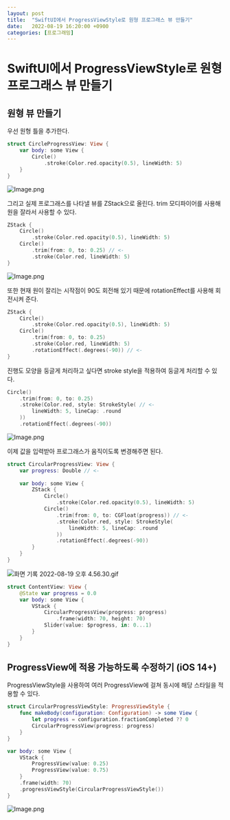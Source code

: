 ```yaml
---
layout: post
title:  "SwiftUI에서 ProgressViewStyle로 원형 프로그래스 뷰 만들기"
date:   2022-08-19 16:20:00 +0900
categories: [프로그래밍]
---
```


# SwiftUI에서 ProgressViewStyle로 원형 프로그래스 뷰 만들기

## 원형 뷰 만들기

우선 원형 틀을 추가한다.

```swift
struct CircleProgressView: View {
    var body: some View {
        Circle()
            .stroke(Color.red.opacity(0.5), lineWidth: 5)
    }
}
```

![Image.png](https://res.craft.do/user/full/44b37864-5c6a-6583-faca-303774df804f/doc/2A8AC04C-B8E9-4C20-8A1C-FD8A4109283F/5FD599E6-9340-48E3-AD43-9CB66D59A251_2/cBBeecmy3PqYl7PlKgqTlSduiZEOJvZ0XGSkyGqAxq0z/Image.png)

그리고 실제 프로그래스를 나타낼 뷰를 ZStack으로 올린다. trim 모디파이어를 사용해 원을 잘라서 사용할 수 있다.

```swift
ZStack {
    Circle()
        .stroke(Color.red.opacity(0.5), lineWidth: 5)
    Circle()
        .trim(from: 0, to: 0.25) // <-
        .stroke(Color.red, lineWidth: 5)
}
```

![Image.png](https://res.craft.do/user/full/44b37864-5c6a-6583-faca-303774df804f/doc/2A8AC04C-B8E9-4C20-8A1C-FD8A4109283F/9AFC7636-C123-44E3-A678-03F681031F95_2/g5dR83PruEK0AGh6spRiX0hv5Temv1YEPUfLe3xjfM0z/Image.png)

또한 현재 원이 잘리는 시작점이 90도 회전해 있기 때문에 rotationEffect를 사용해 회전시켜 준다.

```swift
ZStack {
    Circle()
        .stroke(Color.red.opacity(0.5), lineWidth: 5)
    Circle()
        .trim(from: 0, to: 0.25)
        .stroke(Color.red, lineWidth: 5)
        .rotationEffect(.degrees(-90)) // <-
}
```

진행도 모양을 둥글게 처리하고 싶다면 stroke style을 적용하여 둥글게 처리할 수 있다.

```swift
Circle()
    .trim(from: 0, to: 0.25)
    .stroke(Color.red, style: StrokeStyle( // <-
        lineWidth: 5, lineCap: .round
    ))
    .rotationEffect(.degrees(-90))
```

![Image.png](https://res.craft.do/user/full/44b37864-5c6a-6583-faca-303774df804f/doc/2A8AC04C-B8E9-4C20-8A1C-FD8A4109283F/4F91F530-C0D7-4741-8133-75FCCD4B11D0_2/fZpWwyEG2W9fesJPn8Y6yhc4J4qpRpw99HlLbEY44WEz/Image.png)

이제 값을 입력받아 프로그래스가 움직이도록 변경해주면 된다.

```swift
struct CircularProgressView: View {
    var progress: Double // <-
    
    var body: some View {
        ZStack {
            Circle()
                .stroke(Color.red.opacity(0.5), lineWidth: 5)
            Circle()
                .trim(from: 0, to: CGFloat(progress)) // <-
                .stroke(Color.red, style: StrokeStyle(
                    lineWidth: 5, lineCap: .round
                ))
                .rotationEffect(.degrees(-90))
        }
    }
}
```

![화면 기록 2022-08-19 오후 4.56.30.gif](https://res.craft.do/user/full/44b37864-5c6a-6583-faca-303774df804f/doc/2A8AC04C-B8E9-4C20-8A1C-FD8A4109283F/93A64764-1A8F-456B-886A-6DBD07330E76_2/yHY9FIAovdR99IQzlovF4zddf7e8BlJmExK0dxXbf9Az/%20%202022-08-19%20%204.56.30.gif)

```swift
struct ContentView: View {
    @State var progress = 0.0
    var body: some View {
        VStack {
            CircularProgressView(progress: progress)
                .frame(width: 70, height: 70)
            Slider(value: $progress, in: 0...1)
        }
    }
}
```

## ProgressView에 적용 가능하도록 수정하기 (iOS 14+)

ProgressViewStyle을 사용하여 여러 ProgressView에 걸쳐 동시에 해당 스타일을 적용할 수 있다.

```swift
struct CircularProgressViewStyle: ProgressViewStyle {
    func makeBody(configuration: Configuration) -> some View {
        let progress = configuration.fractionCompleted ?? 0
        CircularProgressView(progress: progress)
    }
}
```

```swift
var body: some View {
    VStack {
        ProgressView(value: 0.25)
        ProgressView(value: 0.75)
    }
    .frame(width: 70)
    .progressViewStyle(CircularProgressViewStyle())
}
```

![Image.png](https://res.craft.do/user/full/44b37864-5c6a-6583-faca-303774df804f/doc/2A8AC04C-B8E9-4C20-8A1C-FD8A4109283F/6C4252DF-B72E-4AE7-960C-43AFB37236E5_2/DQnrYb8QFCak6eINEFChtN1RMS1H0ORHkZzygOEj34wz/Image.png)

